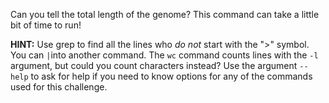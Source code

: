 Can you tell the total length of the genome? This command can take a little bit of time to run!

**HINT:** Use grep to find all the lines who *do not* start with the ">" symbol. You can ```|```into another command. The ```wc``` command counts lines with the ```-l``` argument, but could you count characters instead? Use the argument `--help` to ask for help if you need to know options for any of the commands used for this challenge.
